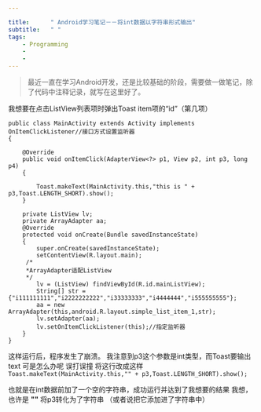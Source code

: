 ```yaml
---

title:      " Android学习笔记－－将int数据以字符串形式输出"
subtitle:   " "
tags:
    - Programming
    - 
    - 
---
```



>最近一直在学习Android开发，还是比较基础的阶段，需要做一做笔记，除了代码中注释记录，就写在这里好了。

我想要在点击ListView列表项时弹出Toast item项的“id”（第几项）

```
public class MainActivity extends Activity implements OnItemClickListener//接口方式设置监听器
{

	@Override
	public void onItemClick(AdapterView<?> p1, View p2, int p3, long p4)
	{
		
		Toast.makeText(MainActivity.this,"this is " + p3,Toast.LENGTH_SHORT).show();
	}

	private ListView lv;
	private ArrayAdapter aa;
    @Override
    protected void onCreate(Bundle savedInstanceState)
    {
        super.onCreate(savedInstanceState);
        setContentView(R.layout.main);
     /*
     *ArrayAdapter适配ListView
     */
		lv = (ListView) findViewById(R.id.mainListView);
		String[] str = {"i111111111","i2222222222","i33333333","i4444444","i555555555"};
		aa = new ArrayAdapter(this,android.R.layout.simple_list_item_1,str);
		lv.setAdapter(aa);
		lv.setOnItemClickListener(this);//指定监听器
    }
}
```
这样运行后，程序发生了崩溃。
我注意到p3这个参数是int类型，而Toast要输出text
可是怎么办呢
误打误撞
将这行改成这样
`Toast.makeText(MainActivity.this,"" + p3,Toast.LENGTH_SHORT).show();`

也就是在int数据前加了一个空的字符串，成功运行并达到了我想要的结果
我想，也许是  __""__  将p3转化为了字符串 （或者说把它添加进了字符串中）
